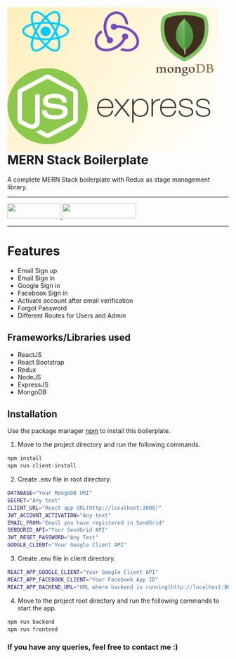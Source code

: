 <img align="left" src="https://github.com/mithun1999/mern-boilerplate/blob/main/assets/mern-boilerplate.png" width="480" height="330" />

<div>
  <p>
    <h1 align="left">MERN Stack Boilerplate
    </h1>
  </p>

  <p>
A complete MERN Stack boilerplate with Redux as stage management library.
  </p>

  ___



  <div>
    <a href="https://mithunkumar.me" target="_blank">
      <img src="https://uploads-ssl.webflow.com/5ee36ce1473112550f1e1739/5f6ae88b9005f9ed382fb2a5_button_get_in_touch.svg" width="121" height="34">
    </a>
    <a href="https://github.com/mithun1999/" target="_blank">
      <img src="https://uploads-ssl.webflow.com/5ee36ce1473112550f1e1739/5f6ae88bb1958c3253756c39_button_follow_on_github.svg" width="168" height="34">
    </a>
  </div>

  ___
</div>

# Features

- Email Sign up
- Email Sign in
- Google Sign in
- Facebook Sign in
- Activate account after email verification
- Forgot Password
- Different Routes for Users and Admin

## Frameworks/Libraries used

- ReactJS
- React Bootstrap
- Redux
- NodeJS
- ExpressJS
- MongoDB

## Installation

Use the package manager [npm](https://www.npmjs.com/) to install this boilerplate.

1. Move to the project directory and run the following commands.
```bash
npm install
npm run client-install
```
2. Create .env file in root directory.
```bash
DATABASE="Your MongoDB URI"
SECRET="Any text"
CLIENT_URL="React app URL(http://localhost:3000)"
JWT_ACCOUNT_ACTIVATION="Any text"
EMAIL_FROM="Email you have registered in SendGrid"
SENDGRID_API="Your SendGrid API"
JWT_RESET_PASSWORD="Any Text"
GOOGLE_CLIENT="Your Google Client API"
````
3. Create .env file in client directory.
```bash
REACT_APP_GOOGLE_CLIENT="Your Google Client API"
REACT_APP_FACEBOOK_CLIENT="Your Facebook App ID"
REACT_APP_BACKEND_URL="URL where backend is running(http://localhost:8000/api)"
````
4. Move to the project root directory and run the following commands to start the app.
```bash
npm run backend
npm run frontend
```

### If you have any queries, feel free to contact me :)
